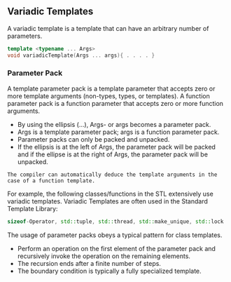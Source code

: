 ## Variadic Templates

A variadic template is a template that can have an arbitrary number of parameters.

```c++
template <typename ... Args>
void variadicTemplate(Args ... args){ . . . . }
```

### Parameter Pack

A template parameter pack is a template parameter that accepts zero or more template arguments (non-types, types, or 
templates). A function parameter pack is a function parameter that accepts zero or more function arguments.

* By using the ellipsis (…), Args- or args becomes a parameter pack.
* Args is a template parameter pack; args is a function parameter pack.
* Parameter packs can only be packed and unpacked.
* If the ellipsis is at the left of Args, the parameter pack will be packed and if the ellipse is at the right of Args, 
the parameter pack will be unpacked.

```
The compiler can automatically deduce the template arguments in the case of a function template.
```

For example, the following classes/functions in the STL extensively use variadic templates. Variadic Templates are 
often used in the Standard Template Library:

```c++
sizeof-Operator, std::tuple, std::thread, std::make_unique, std::lock
```
The usage of parameter packs obeys a typical pattern for class templates.

* Perform an operation on the first element of the parameter pack and recursively invoke the operation on the remaining elements.
* The recursion ends after a finite number of steps.
* The boundary condition is typically a fully specialized template.
